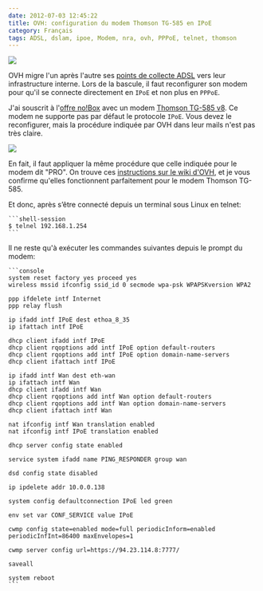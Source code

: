 ```yaml
---
date: 2012-07-03 12:45:22
title: OVH: configuration du modem Thomson TG-585 en IPoE
category: Français
tags: ADSL, dslam, ipoe, Modem, nra, ovh, PPPoE, telnet, thomson
---
```


![](/uploads/2012/thomson-tg585-ipoe-admin-panel.png)

OVH migre l'un après l'autre ses [points de collecte ADSL](https://www.ovh.fr/adsl/degroupage-nra-ovh.xml) vers leur infrastructure interne. Lors de la bascule, il faut reconfigurer son modem pour qu'il se connecte directement en `IPoE` et non plus en `PPPoE`.

J'ai souscrit à l'[offre no!Box](https://www.ovh.fr/adsl/no_box.xml) avec un modem [Thomson TG-585 v8](https://www.technicolorbroadbandpartner.com/dsl-modems-gateways/products/product-detail.php?id=214&seg=3). Ce modem ne supporte pas par défaut le protocole `IPoE`. Vous devez le reconfigurer, mais la procédure indiquée par OVH dans leur mails n'est pas très claire.

![](/uploads/2012/thomson-tg585-router-login.png)

En fait, il faut appliquer la même procédure que celle indiquée pour le modem dit "PRO". On trouve ces [instructions sur le wiki d'OVH](https://guide.ovh.com/ADSLConfigIpoe), et je vous confirme qu'elles fonctionnent parfaitement pour le modem Thomson TG-585.

Et donc, après s’être connecté depuis un terminal sous Linux en telnet:

    ```shell-session
    $ telnel 192.168.1.254
    ```

Il ne reste qu'à exécuter les commandes suivantes depuis le prompt du modem:

    ```console
    system reset factory yes proceed yes
    wireless mssid ifconfig ssid_id 0 secmode wpa-psk WPAPSKversion WPA2

    ppp ifdelete intf Internet
    ppp relay flush

    ip ifadd intf IPoE dest ethoa_8_35
    ip ifattach intf IPoE

    dhcp client ifadd intf IPoE
    dhcp client rqoptions add intf IPoE option default-routers
    dhcp client rqoptions add intf IPoE option domain-name-servers
    dhcp client ifattach intf IPoE

    ip ifadd intf Wan dest eth-wan
    ip ifattach intf Wan
    dhcp client ifadd intf Wan
    dhcp client rqoptions add intf Wan option default-routers
    dhcp client rqoptions add intf Wan option domain-name-servers
    dhcp client ifattach intf Wan

    nat ifconfig intf Wan translation enabled
    nat ifconfig intf IPoE translation enabled

    dhcp server config state enabled

    service system ifadd name PING_RESPONDER group wan

    dsd config state disabled

    ip ipdelete addr 10.0.0.138

    system config defaultconnection IPoE led green

    env set var CONF_SERVICE value IPoE

    cwmp config state=enabled mode=full periodicInform=enabled periodicInfInt=86400 maxEnvelopes=1

    cwmp server config url=https://94.23.114.8:7777/

    saveall

    system reboot
    ```
